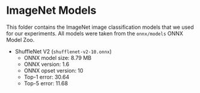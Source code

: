 # ImageNet Models

This folder contains the ImageNet image classification models that we used for
our experiments. All models were taken from the `onnx/models` ONNX Model Zoo.

* ShuffleNet V2 (`shufflenet-v2-10.onnx`)
    - ONNX model size: 8.79 MB
    - ONNX version: 1.6
    - ONNX opset version: 10
    - Top-1 error: 30.64
    - Top-5 error: 11.68
